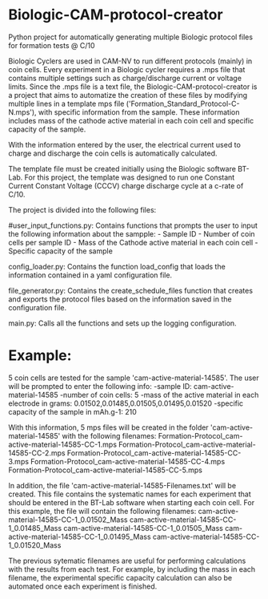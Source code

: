 # Biologic-CAM-protocol-creator
Python project for automatically generating multiple Biologic protocol files for formation tests @ C/10

Biologic Cyclers are used in CAM-NV to run different protocols (mainly) in coin cells. 
Every experiment in a Biologic cycler requires a .mps file that contains multiple settings such as charge/discharge current or voltage limits. 
Since the .mps file is a text file, the Biologic-CAM-protocol-creator is a project that aims to automatize the creation of these files by
modifying multiple lines in a template  mps file ('Formation_Standard_Protocol-C-N.mps'), with specific information from the sample. These 
information includes mass of the cathode active material in each coin cell and specific capacity of the sample. 

With the information entered by the user, the electrical current used to charge and discharge the coin cells is automatically calculated. 

The template file must be created initially using the Biologic software BT-Lab. For this project, the template was designed to run one Constant Current Constant 
Voltage (CCCV) charge discharge cycle at a c-rate of C/10. 

The project is divided into the following files:

#user_input_functions.py: Contains functions that prompts the user to input the following information about the sampple:
                        - Sample ID
                        - Number of coin cells per sample ID
                        - Mass of the Cathode active material in each coin cell 
                        - Specific capacity of the sample

config_loader.py: Contains the function load_config that loads the information contained in a yaml configuration file.

file_generator.py: Contains the create_schedule_files function that creates and exports the protocol files based on the information
                  saved in the configuration file.

main.py: Calls all the functions and sets up the logging configuration.

# **Example:**
5 coin cells are tested for the sample 'cam-active-material-14585'. 
The user will be prompted to enter the following info:
-sample ID: cam-active-material-14585
-number of coin cells: 5
-mass of the active material in each electrode in grams: 0.01502,0.01485,0.01505,0.01495,0.01520
-specific capacity of the sample in mAh.g-1: 210

With this information, 5 mps files will be created in the folder 'cam-active-material-14585' with the following filenames:
Formation-Protocol_cam-active-material-14585-CC-1.mps
Formation-Protocol_cam-active-material-14585-CC-2.mps
Formation-Protocol_cam-active-material-14585-CC-3.mps
Formation-Protocol_cam-active-material-14585-CC-4.mps
Formation-Protocol_cam-active-material-14585-CC-5.mps

In addition, the file 'cam-active-material-14585-Filenames.txt' will be created. This file contains the systematic names for each experiment
that should be entered in the BT-Lab software when starting each coin cell. For this example, the file will contain the following filenames:
cam-active-material-14585-CC-1_0.01502_Mass
cam-active-material-14585-CC-1_0.01485_Mass
cam-active-material-14585-CC-1_0.01505_Mass
cam-active-material-14585-CC-1_0.01495_Mass
cam-active-material-14585-CC-1_0.01520_Mass

The previous sytematic filenames are useful for performing calculations with the results from each test. For example, by including the mass in each filename,
the experimental specific capacity calculation can also be automated once each experiment is finished. 

